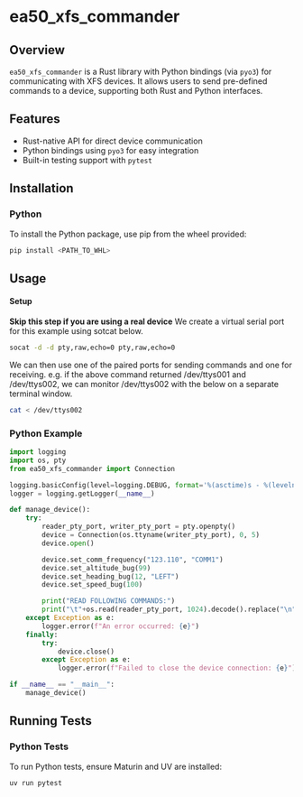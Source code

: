 # ea50_xfs_commander

## Overview

`ea50_xfs_commander` is a Rust library with Python bindings (via `pyo3`) for communicating with XFS devices. It allows users to send pre-defined commands to a device, supporting both Rust and Python interfaces.

## Features

- Rust-native API for direct device communication
- Python bindings using `pyo3` for easy integration
- Built-in testing support with `pytest`

## Installation

### Python

To install the Python package, use pip from the wheel provided:

```sh
pip install <PATH_TO_WHL>
```

## Usage

#### Setup

**Skip this step if you are using a real device**
We create a virtual serial port for this example using sotcat below.

```zsh
socat -d -d pty,raw,echo=0 pty,raw,echo=0
```

We can then use one of the paired ports for sending commands and one for receiving. e.g. if the above command returned /dev/ttys001 and /dev/ttys002, we can monitor /dev/ttys002 with the below on a separate terminal window.

```zsh
cat < /dev/ttys002
```

### Python Example

```python
import logging
import os, pty
from ea50_xfs_commander import Connection

logging.basicConfig(level=logging.DEBUG, format='%(asctime)s - %(levelname)s - %(message)s')
logger = logging.getLogger(__name__)

def manage_device():
    try:
        reader_pty_port, writer_pty_port = pty.openpty()
        device = Connection(os.ttyname(writer_pty_port), 0, 5)
        device.open()

        device.set_comm_frequency("123.110", "COMM1")
        device.set_altitude_bug(99)
        device.set_heading_bug(12, "LEFT")
        device.set_speed_bug(100)

        print("READ FOLLOWING COMMANDS:")
        print("\t"+os.read(reader_pty_port, 1024).decode().replace("\n", "\n\t"))
    except Exception as e:
        logger.error(f"An error occurred: {e}")
    finally:
        try:
            device.close()
        except Exception as e:
            logger.error(f"Failed to close the device connection: {e}")

if __name__ == "__main__":
    manage_device()
```

## Running Tests

### Python Tests

To run Python tests, ensure Maturin and UV are installed:

```sh
uv run pytest
```
